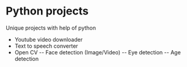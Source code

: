 # Python projects
Unique projects with help of python
- Youtube video downloader
- Text to speech converter
- Open CV
-- Face detection (Image/Video)
-- Eye detection
-- Age detection
